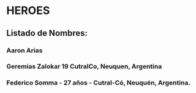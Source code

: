 # HEROES

## Listado de Nombres:

### Aaron Arias

### Geremias Zalokar 19 CutralCo, Neuquen, Argentina

### Federico Somma - 27 años - Cutral-Có, Neuquén, Argentina.